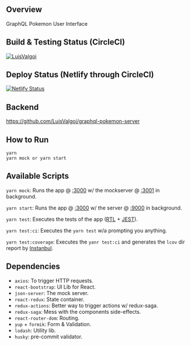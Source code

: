 ## Overview

GraphQL Pokemon User Interface

## Build & Testing Status (CircleCI)

[![LuisValgoi](https://circleci.com/gh/LuisValgoi/graphql-pokemon-ui.svg?style=svg)](https://app.circleci.com/pipelines/github/LuisValgoi/graphql-pokemon-ui)

## Deploy Status (Netlify through CircleCI)

[![Netlify Status](https://api.netlify.com/api/v1/badges/9073c094-1280-4115-a4c4-47d8417dfbdd/deploy-status)](https://app.netlify.com/sites/graphql-pokemon-ui/deploys)

## Backend

https://github.com/LuisValgoi/graphql-pokemon-server

## How to Run

```
yarn
yarn mock or yarn start
```

## Available Scripts

`yarn mock`: Runs the app @ [:3000](http://localhost:3000) w/ the mockserver @ [:3001](http://localhost:3001) in background.

`yarn start`: Runs the app @ [:3000](http://localhost:3000) w/ the server @ [:9000](http://localhost:9000) in background.

`yarn test`: Executes the tests of the app ([RTL](https://testing-library.com/) + [JEST](https://jestjs.io/)).

`yarn test:ci`: Executes the `yarn test` w/a prompting you anything.

`yarn test:coverage`: Executes the `yanr test:ci` and generates the `lcov` dir report by [Instanbul](https://istanbul.js.org/).

## Dependencies

- `axios`: To trigger HTTP requests.
- `react-bootstrap`: UI Lib for React.
- `json-server`: The mock server.
- `react-redux`: State container.
- `redux-actions`: Better way to trigger actions w/ redux-saga.
- `redux-saga`: Mess with the components side-effects.
- `react-router-dom`: Routing.
- `yup` + `formik`: Form & Validation.
- `lodash`: Utility lib.
- `husky`: pre-commit validator.

